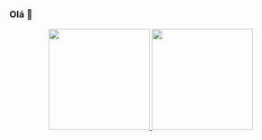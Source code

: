 ### Olá 👋

<div align="center">
  <a href="https://github.com/LucasBortoloti">
  <img height="180em" src="https://github-readme-stats.vercel.app/api?username=LucasBortoloti&show_icons=true&theme=dark&include_all_commits=true&count_private=true"/>
  <img height="180em" src="https://github-readme-stats.vercel.app/api/top-langs/?username=LucasBortoloti&layout=compact&langs_count=7&theme=dark"/>
</div>


